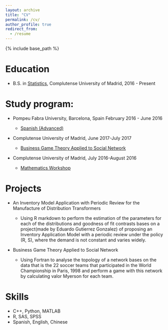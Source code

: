 ```yaml
---
layout: archive
title: "CV"
permalink: /cv/
author_profile: true
redirect_from:
  - /resume
---
```


{% include base_path %}

Education
======
* B.S. in [Statistics](https://estudiosestadisticos.ucm.es/), Complutense University of Madrid, 2016 - Present


Study program:
======
* Pompeu Fabra University, Barcelona, Spain February 2016 - June 2016
  * [Spanish (Advanced)](https://www.upf.edu/web/idiomesupf/spanishprogram) 

* Complutense University of Madrid, June 2017-July 2017
  * [Business Game Theory Applied to Social Network](https://www.ucm.es/escuelacomplutense/b16) 

* Complutense University of Madrid, July 2016-August 2016
  * [Mathematics Workshop](https://estudiosestadisticos.ucm.es/taller-matematico-para-alumnos-de-nuevo-ingreso-en-el-grado-de-estadistica-aplicada) 

Projects
======
* An Inventory Model Application with Periodic Review for the Manufacture of Distribution Transformers
  * Using R markdown to perform the estimation of the parameters for each of the distributions and
goodness of fit contrasts bases on a project(made by Eduardo Gutierrez Gonzalez) of proposing an
Inventory Application Model with a periodic review under the policy (R, S), where the demand is not
constant and varies widely.


* Business Game Theory Applied to Social Network
  * Using Fortran to analyse the topology of a network bases on the data that is the 22 soccer teams
that participated in the World Championship in Paris, 1998 and perform a game with this network by
calculating valor Myerson for each team.




Skills
======
* C++, Python, MATLAB
* R, SAS, SPSS
* Spanish, English, Chinese
